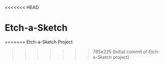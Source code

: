 <<<<<<< HEAD
# Etch-a-Sketch
=======
Etch-a-Sketch Project
>>>>>>> 765e225 (Initial commit of Etch-a-Sketch project)
